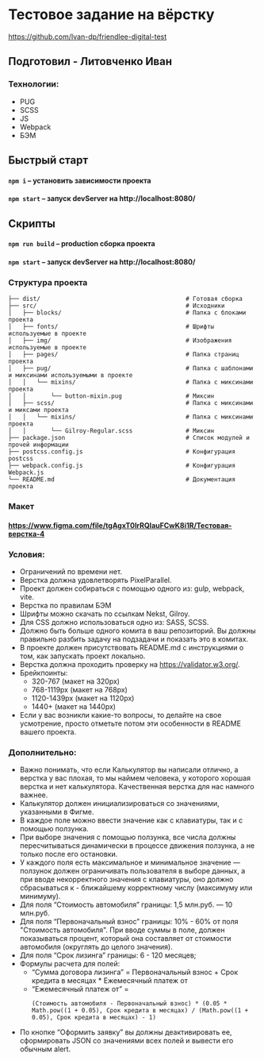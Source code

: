 # Тестовое задание на вёрстку

https://github.com/Ivan-dp/friendlee-digital-test

## Подготовил - Литовченко Иван

### Технологии:

-   PUG
-   SCSS
-   JS
-   Webpack
-   БЭМ

## Быстрый старт

#### `npm i` – установить зависимости проекта

#### `npm start` – запуск devServer на http://localhost:8080/

## Скрипты

#### `npm run build` – production сборка проекта

#### `npm start` – запуск devServer на http://localhost:8080/

### Структура проекта

```
├── dist/                                         # Готовая сборка
├── src/                                          # Исходники
│   ├── blocks/                                   # Папка с блоками проекта
│   ├── fonts/                                    # Шрифты используемые в проекте
│   ├── img/                                      # Изображения используемые в проекте
│   ├── pages/                                    # Папка страниц проекта
│   ├── pug/                                      # Папка с шаблонами и миксинами используемыми в проекте
│   │   └── mixins/                               # Папка с миксинами проекта
│   │       └── button-mixin.pug                  # Миксин
│   ├── scss/                                     # Папка с миксинами и миксами проекта
│   │   └── mixins/                               # Папка с миксинами проекта
│   │       └── Gilroy-Regular.scss               # Миксин
├── package.json                                  # Список модулей и прочей информации
├── postcss.config.js                             # Конфигурация postcss
├── webpack.config.js                             # Конфигурация Webpack.js
└── README.md                                     # Документация проекта
```

### Макет

#### https://www.figma.com/file/tgAgxT0IrRQlauFCwK8i1R/Тестовая-верстка-4

### Условия:

-   Ограничений по времени нет.
-   Верстка должна удовлетворять PixelParallel.
-   Проект должен собираться с помощью одного из: gulp, webpack, vite.
-   Верстка по правилам БЭМ
-   Шрифты можно скачать по ссылкам Nekst, Gilroy.
-   Для CSS должно использоваться одно из: SASS, SCSS.
-   Должно быть больше одного комита в ваш репозиторий. Вы должны правильно разбить задачу на подзадачи и показать это в комитах.
-   В проекте должен присутствовать README.md с инструкциями о том, как запускать проект локально.
-   Верстка должна проходить проверку на https://validator.w3.org/.
-   Брейкпоинты:
    -   320-767 (макет на 320px)
    -   768-1119px (макет на 768px)
    -   1120-1439px (макет на 1120px)
    -   1440+ (макет на 1440px)
-   Если у вас возникли какие-то вопросы, то делайте на свое усмотрение, просто отметьте потом эти особенности в README вашего проекта.

### Дополнительно:

-   Важно понимать, что если Калькулятор вы написали отлично, а верстка у вас плохая, то мы наймем человека, у которого хорошая верстка и нет калькулятора. Качественная верстка для нас намного важнее.
-   Калькулятор должен инициализироваться со значениями, указанными в Фигме.
-   В каждое поле можно ввести значение как с клавиатуры, так и с помощью ползунка.
-   При выборе значения с помощью ползунка, все числа должны пересчитываться динамически в процессе движения ползунка, а не только после его остановки.
-   У каждого поля есть максимальное и минимальное значение — ползунок должен ограничивать пользователя в выборе данных, а при вводе некорректного значения с клавиатуры, оно должно сбрасываться к - ближайшему корректному числу (максимуму или минимуму).
-   Для поля “Стоимость автомобиля” границы: 1,5 млн.руб. — 10 млн.руб.
-   Для поля “Первоначальный взнос” границы: 10% - 60% от поля "Стоимость автомобиля". При вводе суммы в поле, должен показываться процент, который она составляет от стоимости автомобиля (округлять до целого значения).
-   Для поля “Срок лизинга” границы: 6 - 120 месяцев;
-   Формулы расчета для полей:
    -   “Сумма договора лизинга” = Первоначальный взнос + Срок кредита в месяцах \* Ежемесячный платеж от
    -   “Ежемесячный платеж от” =
        ```
        (Стоимость автомобиля - Первоначальный взнос) * (0.05 * Math.pow((1 + 0.05), Срок кредита в месяцах) / (Math.pow((1 + 0.05), Срок кредита в месяцах) - 1)
        ```
-   По кнопке “Оформить заявку” вы должны деактивировать ее, сформировать JSON со значениями всех полей и вывести его обычным alert.
